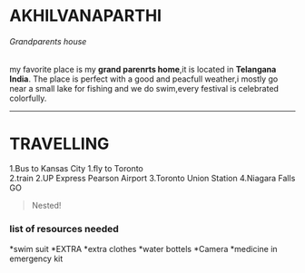 # AKHILVANAPARTHI
###### Grandparents house
my favorite place is my **grand parenrts home**,it is located in **Telangana India**.
The place is perfect with a good and peacfull weather,i mostly go near a small
lake for fishing and we do swim,every festival is celebrated  colorfully.
*******************
# TRAVELLING

1.Bus to Kansas City
    1.fly to Toronto    
    2.train
2.UP Express Pearson Airport
3.Toronto Union Station
4.Niagara Falls GO
>Nested!

### list of resources needed
*swim suit
    *EXTRA
*extra clothes
*water bottels
*Camera
*medicine in emergency kit


